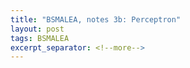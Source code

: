 ```yaml
---
title: "BSMALEA, notes 3b: Perceptron"
layout: post
tags: BSMALEA
excerpt_separator: <!--more-->
---
```



